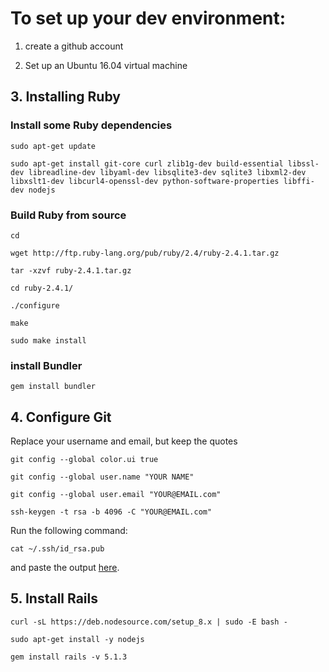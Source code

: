 # To set up your dev environment:

1. create a github account

2. Set up an Ubuntu 16.04 virtual machine

## 3. Installing Ruby

### Install some Ruby dependencies
```
sudo apt-get update

sudo apt-get install git-core curl zlib1g-dev build-essential libssl-dev libreadline-dev libyaml-dev libsqlite3-dev sqlite3 libxml2-dev libxslt1-dev libcurl4-openssl-dev python-software-properties libffi-dev nodejs
```

### Build Ruby from source
```
cd

wget http://ftp.ruby-lang.org/pub/ruby/2.4/ruby-2.4.1.tar.gz

tar -xzvf ruby-2.4.1.tar.gz

cd ruby-2.4.1/

./configure

make

sudo make install
```

### install Bundler
```
gem install bundler

```

## 4. Configure Git
Replace your username and email, but keep the quotes
```
git config --global color.ui true

git config --global user.name "YOUR NAME"

git config --global user.email "YOUR@EMAIL.com"

ssh-keygen -t rsa -b 4096 -C "YOUR@EMAIL.com"
```

Run the following command:
```
cat ~/.ssh/id_rsa.pub
```
and paste the output [here](https://github.com/settings/keys).

## 5. Install Rails
```
curl -sL https://deb.nodesource.com/setup_8.x | sudo -E bash -

sudo apt-get install -y nodejs

gem install rails -v 5.1.3
```
